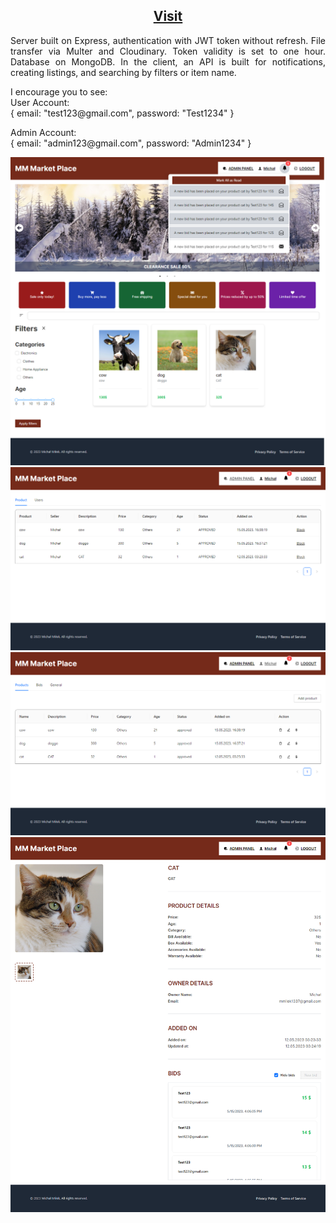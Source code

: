 <h2 align="center">
  <a href="https://mern-market-place-client2.vercel.app">Visit</a>
</h2>

<p style="text-align: justify;">
  Server built on Express, authentication with JWT token without refresh. File transfer via Multer and Cloudinary. Token validity is set to one hour. Database on MongoDB. In the client, an API is built for notifications, creating listings, and searching by filters or item name.
</p>

<p style="text-align: justify;">
  I encourage you to see:
  <br>
  User Account:
  <br>
  {
  email: "test123@gmail.com",
  password: "Test1234"
  }
</p>

<p style="text-align: justify;">
  Admin Account:
  <br>
  {
  email: "admin123@gmail.com",
  password: "Admin1234"
  }
</p>

<img src="https://github.com/michalmilek/MERN-Market-Place/blob/master/img1.png" />
<img src="https://github.com/michalmilek/MERN-Market-Place/blob/master/img2.png" />
<img src="https://github.com/michalmilek/MERN-Market-Place/blob/master/img3.png" />
<img src="https://github.com/michalmilek/MERN-Market-Place/blob/master/img4.png" />
